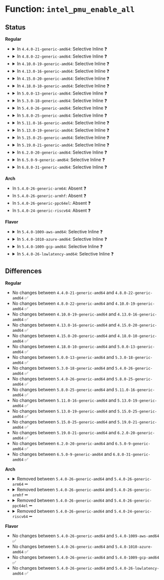 # Function: <code>intel_pmu_enable_all</code>

## Status
<b>Regular</b>
<ul>
<li>
<details>
<summary>In <code>4.4.0-21-generic-amd64</code>: Selective Inline ❓</summary>

```c
void intel_pmu_enable_all(int added)
```

```json
{
  "name": "intel_pmu_enable_all",
  "collision_type": "Unique Static",
  "inline_type": "Selective",
  "funcs": [
    {
      "addr": 18446744071578890000,
      "name": "intel_pmu_enable_all",
      "external": false,
      "loc": "arch/x86/events/intel/core.c:1548",
      "file": "arch/x86/events/intel/core.c",
      "inline": "not declared, inlined",
      "caller_inline": [
        "arch/x86/events/intel/core.c:intel_pmu_nhm_enable_all"
      ],
      "caller_func": []
    }
  ],
  "symbols": [
    {
      "addr": 18446744071578890000,
      "name": "intel_pmu_enable_all",
      "section": ".text",
      "bind": "STB_LOCAL",
      "size": 18
    }
  ]
}
```
</details>
</li>
<li>
<details>
<summary>In <code>4.8.0-22-generic-amd64</code>: Selective Inline ❓</summary>

```c
void intel_pmu_enable_all(int added)
```

```json
{
  "name": "intel_pmu_enable_all",
  "collision_type": "Unique Static",
  "inline_type": "Selective",
  "funcs": [
    {
      "addr": 18446744071578895204,
      "name": "intel_pmu_enable_all",
      "external": false,
      "loc": "arch/x86/events/intel/core.c:1777",
      "file": "arch/x86/events/intel/core.c",
      "inline": "not declared, inlined",
      "caller_inline": [
        "arch/x86/events/intel/core.c:intel_pmu_nhm_enable_all"
      ],
      "caller_func": []
    }
  ],
  "symbols": [
    {
      "addr": 18446744071578894432,
      "name": "intel_pmu_enable_all",
      "section": ".text",
      "bind": "STB_LOCAL",
      "size": 18
    }
  ]
}
```
</details>
</li>
<li>
<details>
<summary>In <code>4.10.0-19-generic-amd64</code>: Selective Inline ❓</summary>

```c
void intel_pmu_enable_all(int added)
```

```json
{
  "name": "intel_pmu_enable_all",
  "collision_type": "Unique Static",
  "inline_type": "Selective",
  "funcs": [
    {
      "addr": 18446744071578895396,
      "name": "intel_pmu_enable_all",
      "external": false,
      "loc": "arch/x86/events/intel/core.c:1777",
      "file": "arch/x86/events/intel/core.c",
      "inline": "not declared, inlined",
      "caller_inline": [
        "arch/x86/events/intel/core.c:intel_pmu_nhm_enable_all"
      ],
      "caller_func": []
    }
  ],
  "symbols": [
    {
      "addr": 18446744071578894656,
      "name": "intel_pmu_enable_all",
      "section": ".text",
      "bind": "STB_LOCAL",
      "size": 18
    }
  ]
}
```
</details>
</li>
<li>
<details>
<summary>In <code>4.13.0-16-generic-amd64</code>: Selective Inline ❓</summary>

```c
void intel_pmu_enable_all(int added)
```

```json
{
  "name": "intel_pmu_enable_all",
  "collision_type": "Unique Static",
  "inline_type": "Selective",
  "funcs": [
    {
      "addr": 18446744071578894708,
      "name": "intel_pmu_enable_all",
      "external": false,
      "loc": "arch/x86/events/intel/core.c:1912",
      "file": "arch/x86/events/intel/core.c",
      "inline": "not declared, inlined",
      "caller_inline": [
        "arch/x86/events/intel/core.c:intel_pmu_nhm_enable_all"
      ],
      "caller_func": []
    }
  ],
  "symbols": [
    {
      "addr": 18446744071578894000,
      "name": "intel_pmu_enable_all",
      "section": ".text",
      "bind": "STB_LOCAL",
      "size": 18
    }
  ]
}
```
</details>
</li>
<li>
<details>
<summary>In <code>4.15.0-20-generic-amd64</code>: Selective Inline ❓</summary>

```c
void intel_pmu_enable_all(int added)
```

```json
{
  "name": "intel_pmu_enable_all",
  "collision_type": "Unique Static",
  "inline_type": "Selective",
  "funcs": [
    {
      "addr": 18446744071578895428,
      "name": "intel_pmu_enable_all",
      "external": false,
      "loc": "arch/x86/events/intel/core.c:1912",
      "file": "arch/x86/events/intel/core.c",
      "inline": "not declared, inlined",
      "caller_inline": [
        "arch/x86/events/intel/core.c:intel_pmu_nhm_enable_all"
      ],
      "caller_func": []
    }
  ],
  "symbols": [
    {
      "addr": 18446744071578895184,
      "name": "intel_pmu_enable_all",
      "section": ".text",
      "bind": "STB_LOCAL",
      "size": 18
    }
  ]
}
```
</details>
</li>
<li>
<details>
<summary>In <code>4.18.0-10-generic-amd64</code>: Selective Inline ❓</summary>

```c
void intel_pmu_enable_all(int added)
```

```json
{
  "name": "intel_pmu_enable_all",
  "collision_type": "Unique Static",
  "inline_type": "Selective",
  "funcs": [
    {
      "addr": 18446744071578897300,
      "name": "intel_pmu_enable_all",
      "external": false,
      "loc": "arch/x86/events/intel/core.c:1912",
      "file": "arch/x86/events/intel/core.c",
      "inline": "not declared, inlined",
      "caller_inline": [
        "arch/x86/events/intel/core.c:intel_pmu_nhm_enable_all"
      ],
      "caller_func": []
    }
  ],
  "symbols": [
    {
      "addr": 18446744071578897056,
      "name": "intel_pmu_enable_all",
      "section": ".text",
      "bind": "STB_LOCAL",
      "size": 18
    }
  ]
}
```
</details>
</li>
<li>
<details>
<summary>In <code>5.0.0-13-generic-amd64</code>: Selective Inline ❓</summary>

```c
void intel_pmu_enable_all(int added)
```

```json
{
  "name": "intel_pmu_enable_all",
  "collision_type": "Unique Static",
  "inline_type": "Selective",
  "funcs": [
    {
      "addr": 18446744071578897506,
      "name": "intel_pmu_enable_all",
      "external": false,
      "loc": "arch/x86/events/intel/core.c:1916",
      "file": "arch/x86/events/intel/core.c",
      "inline": "not declared, inlined",
      "caller_inline": [
        "arch/x86/events/intel/core.c:intel_tfa_pmu_enable_all",
        "arch/x86/events/intel/core.c:intel_pmu_nhm_enable_all"
      ],
      "caller_func": []
    }
  ],
  "symbols": [
    {
      "addr": 18446744071578897344,
      "name": "intel_pmu_enable_all",
      "section": ".text",
      "bind": "STB_LOCAL",
      "size": 18
    }
  ]
}
```
</details>
</li>
<li>
<details>
<summary>In <code>5.3.0-18-generic-amd64</code>: Selective Inline ❓</summary>

```c
void intel_pmu_enable_all(int added)
```

```json
{
  "name": "intel_pmu_enable_all",
  "collision_type": "Unique Static",
  "inline_type": "Selective",
  "funcs": [
    {
      "addr": 18446744071578899614,
      "name": "intel_pmu_enable_all",
      "external": false,
      "loc": "arch/x86/events/intel/core.c:1986",
      "file": "arch/x86/events/intel/core.c",
      "inline": "not declared, inlined",
      "caller_inline": [
        "arch/x86/events/intel/core.c:intel_tfa_pmu_enable_all",
        "arch/x86/events/intel/core.c:intel_pmu_nhm_enable_all"
      ],
      "caller_func": []
    }
  ],
  "symbols": [
    {
      "addr": 18446744071578899456,
      "name": "intel_pmu_enable_all",
      "section": ".text",
      "bind": "STB_LOCAL",
      "size": 18
    }
  ]
}
```
</details>
</li>
<li>
<details>
<summary>In <code>5.4.0-26-generic-amd64</code>: Selective Inline ❓</summary>

```c
void intel_pmu_enable_all(int added)
```

```json
{
  "name": "intel_pmu_enable_all",
  "collision_type": "Unique Static",
  "inline_type": "Selective",
  "funcs": [
    {
      "addr": 18446744071578900942,
      "name": "intel_pmu_enable_all",
      "external": false,
      "loc": "arch/x86/events/intel/core.c:1987",
      "file": "arch/x86/events/intel/core.c",
      "inline": "not declared, inlined",
      "caller_inline": [
        "arch/x86/events/intel/core.c:intel_tfa_pmu_enable_all",
        "arch/x86/events/intel/core.c:intel_pmu_nhm_enable_all"
      ],
      "caller_func": []
    }
  ],
  "symbols": [
    {
      "addr": 18446744071578900480,
      "name": "intel_pmu_enable_all",
      "section": ".text",
      "bind": "STB_LOCAL",
      "size": 18
    }
  ]
}
```
</details>
</li>
<li>
<details>
<summary>In <code>5.8.0-25-generic-amd64</code>: Selective Inline ❓</summary>

```c
void intel_pmu_enable_all(int added)
```

```json
{
  "name": "intel_pmu_enable_all",
  "collision_type": "Unique Static",
  "inline_type": "Selective",
  "funcs": [
    {
      "addr": 18446744071578905380,
      "name": "intel_pmu_enable_all",
      "external": false,
      "loc": "arch/x86/events/intel/core.c:1993",
      "file": "arch/x86/events/intel/core.c",
      "inline": "not declared, inlined",
      "caller_inline": [
        "arch/x86/events/intel/core.c:intel_tfa_pmu_enable_all",
        "arch/x86/events/intel/core.c:intel_pmu_nhm_enable_all"
      ],
      "caller_func": []
    }
  ],
  "symbols": [
    {
      "addr": 18446744071578903280,
      "name": "intel_pmu_enable_all",
      "section": ".text",
      "bind": "STB_LOCAL",
      "size": 23
    }
  ]
}
```
</details>
</li>
<li>
<details>
<summary>In <code>5.11.0-16-generic-amd64</code>: Selective Inline ❓</summary>

```c
void intel_pmu_enable_all(int added)
```

```json
{
  "name": "intel_pmu_enable_all",
  "collision_type": "Unique Static",
  "inline_type": "Selective",
  "funcs": [
    {
      "addr": 18446744071578902260,
      "name": "intel_pmu_enable_all",
      "external": false,
      "loc": "arch/x86/events/intel/core.c:2017",
      "file": "arch/x86/events/intel/core.c",
      "inline": "not declared, inlined",
      "caller_inline": [
        "arch/x86/events/intel/core.c:intel_tfa_pmu_enable_all",
        "arch/x86/events/intel/core.c:intel_pmu_nhm_enable_all"
      ],
      "caller_func": []
    }
  ],
  "symbols": [
    {
      "addr": 18446744071578899648,
      "name": "intel_pmu_enable_all",
      "section": ".text",
      "bind": "STB_LOCAL",
      "size": 23
    }
  ]
}
```
</details>
</li>
<li>
<details>
<summary>In <code>5.13.0-19-generic-amd64</code>: Selective Inline ❓</summary>

```c
void intel_pmu_enable_all(int added)
```

```json
{
  "name": "intel_pmu_enable_all",
  "collision_type": "Unique Static",
  "inline_type": "Selective",
  "funcs": [
    {
      "addr": 18446744071578903844,
      "name": "intel_pmu_enable_all",
      "external": false,
      "loc": "arch/x86/events/intel/core.c:2183",
      "file": "arch/x86/events/intel/core.c",
      "inline": "not declared, inlined",
      "caller_inline": [
        "arch/x86/events/intel/core.c:intel_tfa_pmu_enable_all",
        "arch/x86/events/intel/core.c:intel_pmu_nhm_enable_all"
      ],
      "caller_func": []
    }
  ],
  "symbols": [
    {
      "addr": 18446744071578903328,
      "name": "intel_pmu_enable_all",
      "section": ".text",
      "bind": "STB_LOCAL",
      "size": 23
    }
  ]
}
```
</details>
</li>
<li>
<details>
<summary>In <code>5.15.0-25-generic-amd64</code>: Selective Inline ❓</summary>

```c
void intel_pmu_enable_all(int added)
```

```json
{
  "name": "intel_pmu_enable_all",
  "collision_type": "Unique Static",
  "inline_type": "Selective",
  "funcs": [
    {
      "addr": 18446744071578906372,
      "name": "intel_pmu_enable_all",
      "external": false,
      "loc": "arch/x86/events/intel/core.c:2185",
      "file": "arch/x86/events/intel/core.c",
      "inline": "not declared, inlined",
      "caller_inline": [
        "arch/x86/events/intel/core.c:intel_tfa_pmu_enable_all",
        "arch/x86/events/intel/core.c:intel_pmu_nhm_enable_all"
      ],
      "caller_func": []
    }
  ],
  "symbols": [
    {
      "addr": 18446744071578905296,
      "name": "intel_pmu_enable_all",
      "section": ".text",
      "bind": "STB_LOCAL",
      "size": 23
    }
  ]
}
```
</details>
</li>
<li>
<details>
<summary>In <code>5.19.0-21-generic-amd64</code>: Selective Inline ❓</summary>

```c
void intel_pmu_enable_all(int added)
```

```json
{
  "name": "intel_pmu_enable_all",
  "collision_type": "Unique Static",
  "inline_type": "Selective",
  "funcs": [
    {
      "addr": 18446744071578911636,
      "name": "intel_pmu_enable_all",
      "external": false,
      "loc": "arch/x86/events/intel/core.c:2206",
      "file": "arch/x86/events/intel/core.c",
      "inline": "not declared, inlined",
      "caller_inline": [
        "arch/x86/events/intel/core.c:intel_tfa_pmu_enable_all",
        "arch/x86/events/intel/core.c:intel_pmu_nhm_enable_all",
        "arch/x86/events/intel/core.c:__intel_pmu_snapshot_branch_stack"
      ],
      "caller_func": []
    }
  ],
  "symbols": [
    {
      "addr": 18446744071578910224,
      "name": "intel_pmu_enable_all",
      "section": ".text",
      "bind": "STB_LOCAL",
      "size": 29
    }
  ]
}
```
</details>
</li>
<li>
<details>
<summary>In <code>6.2.0-20-generic-amd64</code>: Selective Inline ❓</summary>

```c
void intel_pmu_enable_all(int added)
```

```json
{
  "name": "intel_pmu_enable_all",
  "collision_type": "Unique Static",
  "inline_type": "Selective",
  "funcs": [
    {
      "addr": 18446744071578927316,
      "name": "intel_pmu_enable_all",
      "external": false,
      "loc": "arch/x86/events/intel/core.c:2222",
      "file": "arch/x86/events/intel/core.c",
      "inline": "not declared, inlined",
      "caller_inline": [
        "arch/x86/events/intel/core.c:intel_tfa_pmu_enable_all",
        "arch/x86/events/intel/core.c:intel_pmu_nhm_enable_all",
        "arch/x86/events/intel/core.c:__intel_pmu_snapshot_branch_stack"
      ],
      "caller_func": []
    }
  ],
  "symbols": [
    {
      "addr": 18446744071578927040,
      "name": "intel_pmu_enable_all",
      "section": ".text",
      "bind": "STB_LOCAL",
      "size": 29
    }
  ]
}
```
</details>
</li>
<li>
<details>
<summary>In <code>6.5.0-9-generic-amd64</code>: Selective Inline ❓</summary>

```c
void intel_pmu_enable_all(int added)
```

```json
{
  "name": "intel_pmu_enable_all",
  "collision_type": "Unique Static",
  "inline_type": "Selective",
  "funcs": [
    {
      "addr": 18446744071578925364,
      "name": "intel_pmu_enable_all",
      "external": false,
      "loc": "arch/x86/events/intel/core.c:2242",
      "file": "arch/x86/events/intel/core.c",
      "inline": "not declared, inlined",
      "caller_inline": [
        "arch/x86/events/intel/core.c:intel_tfa_pmu_enable_all",
        "arch/x86/events/intel/core.c:intel_pmu_nhm_enable_all",
        "arch/x86/events/intel/core.c:__intel_pmu_snapshot_branch_stack"
      ],
      "caller_func": []
    }
  ],
  "symbols": [
    {
      "addr": 18446744071578925088,
      "name": "intel_pmu_enable_all",
      "section": ".text",
      "bind": "STB_LOCAL",
      "size": 29
    }
  ]
}
```
</details>
</li>
<li>
<details>
<summary>In <code>6.8.0-31-generic-amd64</code>: Selective Inline ❓</summary>

```c
void intel_pmu_enable_all(int added)
```

```json
{
  "name": "intel_pmu_enable_all",
  "collision_type": "Unique Static",
  "inline_type": "Selective",
  "funcs": [
    {
      "addr": 18446744071578947524,
      "name": "intel_pmu_enable_all",
      "external": false,
      "loc": "arch/x86/events/intel/core.c:2262",
      "file": "arch/x86/events/intel/core.c",
      "inline": "not declared, inlined",
      "caller_inline": [
        "arch/x86/events/intel/core.c:intel_tfa_pmu_enable_all",
        "arch/x86/events/intel/core.c:intel_pmu_nhm_enable_all",
        "arch/x86/events/intel/core.c:__intel_pmu_snapshot_branch_stack"
      ],
      "caller_func": []
    }
  ],
  "symbols": [
    {
      "addr": 18446744071578947248,
      "name": "intel_pmu_enable_all",
      "section": ".text",
      "bind": "STB_LOCAL",
      "size": 29
    }
  ]
}
```
</details>
</li>
</ul>
<b>Arch</b>
<ul>
<li>
In <code>5.4.0-26-generic-arm64</code>: Absent ❓
</li>
<li>
In <code>5.4.0-26-generic-armhf</code>: Absent ❓
</li>
<li>
In <code>5.4.0-26-generic-ppc64el</code>: Absent ❓
</li>
<li>
In <code>5.4.0-24-generic-riscv64</code>: Absent ❓
</li>
</ul>
<b>Flavor</b>
<ul>
<li>
<details>
<summary>In <code>5.4.0-1009-aws-amd64</code>: Selective Inline ❓</summary>

```c
void intel_pmu_enable_all(int added)
```

```json
{
  "name": "intel_pmu_enable_all",
  "collision_type": "Unique Static",
  "inline_type": "Selective",
  "funcs": [
    {
      "addr": 18446744071578900942,
      "name": "intel_pmu_enable_all",
      "external": false,
      "loc": "arch/x86/events/intel/core.c:1987",
      "file": "arch/x86/events/intel/core.c",
      "inline": "not declared, inlined",
      "caller_inline": [
        "arch/x86/events/intel/core.c:intel_tfa_pmu_enable_all",
        "arch/x86/events/intel/core.c:intel_pmu_nhm_enable_all"
      ],
      "caller_func": []
    }
  ],
  "symbols": [
    {
      "addr": 18446744071578900480,
      "name": "intel_pmu_enable_all",
      "section": ".text",
      "bind": "STB_LOCAL",
      "size": 18
    }
  ]
}
```
</details>
</li>
<li>
<details>
<summary>In <code>5.4.0-1010-azure-amd64</code>: Selective Inline ❓</summary>

```c
void intel_pmu_enable_all(int added)
```

```json
{
  "name": "intel_pmu_enable_all",
  "collision_type": "Unique Static",
  "inline_type": "Selective",
  "funcs": [
    {
      "addr": 18446744071578895694,
      "name": "intel_pmu_enable_all",
      "external": false,
      "loc": "arch/x86/events/intel/core.c:1987",
      "file": "arch/x86/events/intel/core.c",
      "inline": "not declared, inlined",
      "caller_inline": [
        "arch/x86/events/intel/core.c:intel_tfa_pmu_enable_all",
        "arch/x86/events/intel/core.c:intel_pmu_nhm_enable_all"
      ],
      "caller_func": []
    }
  ],
  "symbols": [
    {
      "addr": 18446744071578894768,
      "name": "intel_pmu_enable_all",
      "section": ".text",
      "bind": "STB_LOCAL",
      "size": 18
    }
  ]
}
```
</details>
</li>
<li>
<details>
<summary>In <code>5.4.0-1009-gcp-amd64</code>: Selective Inline ❓</summary>

```c
void intel_pmu_enable_all(int added)
```

```json
{
  "name": "intel_pmu_enable_all",
  "collision_type": "Unique Static",
  "inline_type": "Selective",
  "funcs": [
    {
      "addr": 18446744071578900878,
      "name": "intel_pmu_enable_all",
      "external": false,
      "loc": "arch/x86/events/intel/core.c:1987",
      "file": "arch/x86/events/intel/core.c",
      "inline": "not declared, inlined",
      "caller_inline": [
        "arch/x86/events/intel/core.c:intel_tfa_pmu_enable_all",
        "arch/x86/events/intel/core.c:intel_pmu_nhm_enable_all"
      ],
      "caller_func": []
    }
  ],
  "symbols": [
    {
      "addr": 18446744071578900416,
      "name": "intel_pmu_enable_all",
      "section": ".text",
      "bind": "STB_LOCAL",
      "size": 18
    }
  ]
}
```
</details>
</li>
<li>
<details>
<summary>In <code>5.4.0-26-lowlatency-amd64</code>: Selective Inline ❓</summary>

```c
void intel_pmu_enable_all(int added)
```

```json
{
  "name": "intel_pmu_enable_all",
  "collision_type": "Unique Static",
  "inline_type": "Selective",
  "funcs": [
    {
      "addr": 18446744071578901342,
      "name": "intel_pmu_enable_all",
      "external": false,
      "loc": "arch/x86/events/intel/core.c:1987",
      "file": "arch/x86/events/intel/core.c",
      "inline": "not declared, inlined",
      "caller_inline": [
        "arch/x86/events/intel/core.c:intel_tfa_pmu_enable_all",
        "arch/x86/events/intel/core.c:intel_pmu_nhm_enable_all"
      ],
      "caller_func": []
    }
  ],
  "symbols": [
    {
      "addr": 18446744071578900880,
      "name": "intel_pmu_enable_all",
      "section": ".text",
      "bind": "STB_LOCAL",
      "size": 18
    }
  ]
}
```
</details>
</li>
</ul>

## Differences
<b>Regular</b>
<ul>
<li>
No changes between <code>4.4.0-21-generic-amd64</code> and <code>4.8.0-22-generic-amd64</code> ✅
</li>
<li>
No changes between <code>4.8.0-22-generic-amd64</code> and <code>4.10.0-19-generic-amd64</code> ✅
</li>
<li>
No changes between <code>4.10.0-19-generic-amd64</code> and <code>4.13.0-16-generic-amd64</code> ✅
</li>
<li>
No changes between <code>4.13.0-16-generic-amd64</code> and <code>4.15.0-20-generic-amd64</code> ✅
</li>
<li>
No changes between <code>4.15.0-20-generic-amd64</code> and <code>4.18.0-10-generic-amd64</code> ✅
</li>
<li>
No changes between <code>4.18.0-10-generic-amd64</code> and <code>5.0.0-13-generic-amd64</code> ✅
</li>
<li>
No changes between <code>5.0.0-13-generic-amd64</code> and <code>5.3.0-18-generic-amd64</code> ✅
</li>
<li>
No changes between <code>5.3.0-18-generic-amd64</code> and <code>5.4.0-26-generic-amd64</code> ✅
</li>
<li>
No changes between <code>5.4.0-26-generic-amd64</code> and <code>5.8.0-25-generic-amd64</code> ✅
</li>
<li>
No changes between <code>5.8.0-25-generic-amd64</code> and <code>5.11.0-16-generic-amd64</code> ✅
</li>
<li>
No changes between <code>5.11.0-16-generic-amd64</code> and <code>5.13.0-19-generic-amd64</code> ✅
</li>
<li>
No changes between <code>5.13.0-19-generic-amd64</code> and <code>5.15.0-25-generic-amd64</code> ✅
</li>
<li>
No changes between <code>5.15.0-25-generic-amd64</code> and <code>5.19.0-21-generic-amd64</code> ✅
</li>
<li>
No changes between <code>5.19.0-21-generic-amd64</code> and <code>6.2.0-20-generic-amd64</code> ✅
</li>
<li>
No changes between <code>6.2.0-20-generic-amd64</code> and <code>6.5.0-9-generic-amd64</code> ✅
</li>
<li>
No changes between <code>6.5.0-9-generic-amd64</code> and <code>6.8.0-31-generic-amd64</code> ✅
</li>
</ul>
<b>Arch</b>
<ul>
<li>
<details>
<summary>Removed between <code>5.4.0-26-generic-amd64</code> and <code>5.4.0-26-generic-arm64</code> ➖</summary>

```c
void intel_pmu_enable_all(int added)
```
</details>
</li>
<li>
<details>
<summary>Removed between <code>5.4.0-26-generic-amd64</code> and <code>5.4.0-26-generic-armhf</code> ➖</summary>

```c
void intel_pmu_enable_all(int added)
```
</details>
</li>
<li>
<details>
<summary>Removed between <code>5.4.0-26-generic-amd64</code> and <code>5.4.0-26-generic-ppc64el</code> ➖</summary>

```c
void intel_pmu_enable_all(int added)
```
</details>
</li>
<li>
<details>
<summary>Removed between <code>5.4.0-26-generic-amd64</code> and <code>5.4.0-24-generic-riscv64</code> ➖</summary>

```c
void intel_pmu_enable_all(int added)
```
</details>
</li>
</ul>
<b>Flavor</b>
<ul>
<li>
No changes between <code>5.4.0-26-generic-amd64</code> and <code>5.4.0-1009-aws-amd64</code> ✅
</li>
<li>
No changes between <code>5.4.0-26-generic-amd64</code> and <code>5.4.0-1010-azure-amd64</code> ✅
</li>
<li>
No changes between <code>5.4.0-26-generic-amd64</code> and <code>5.4.0-1009-gcp-amd64</code> ✅
</li>
<li>
No changes between <code>5.4.0-26-generic-amd64</code> and <code>5.4.0-26-lowlatency-amd64</code> ✅
</li>
</ul>
